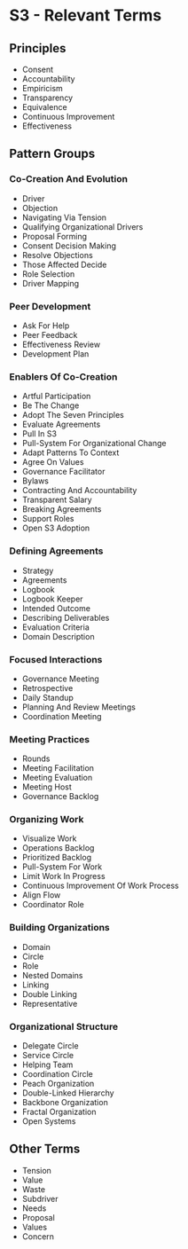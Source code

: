 # S3 - Relevant Terms

## Principles

* Consent
* Accountability
* Empiricism
* Transparency
* Equivalence
* Continuous Improvement 
* Effectiveness

## Pattern Groups


### Co-Creation And Evolution

*  Driver
*  Objection
*  Navigating Via Tension
*  Qualifying Organizational Drivers
*  Proposal Forming
*  Consent Decision Making
*  Resolve Objections
*  Those Affected Decide
*  Role Selection
*  Driver Mapping


### Peer Development

*  Ask For Help
*  Peer Feedback
*  Effectiveness Review
*  Development Plan


### Enablers Of Co-Creation

*  Artful Participation
*  Be The Change
*  Adopt The Seven Principles
*  Evaluate Agreements
*  Pull In S3
*  Pull-System For Organizational Change
*  Adapt Patterns To Context
*  Agree On Values
*  Governance Facilitator
*  Bylaws
*  Contracting And Accountability
*  Transparent Salary
*  Breaking Agreements
*  Support Roles
*  Open S3 Adoption


### Defining Agreements

*  Strategy
*  Agreements
*  Logbook
*  Logbook Keeper
*  Intended Outcome
*  Describing Deliverables
*  Evaluation Criteria
*  Domain Description


### Focused Interactions

*  Governance Meeting
*  Retrospective
*  Daily Standup
*  Planning And Review Meetings
*  Coordination Meeting


### Meeting Practices

*  Rounds
*  Meeting Facilitation
*  Meeting Evaluation
*  Meeting Host
*  Governance Backlog


### Organizing Work

*  Visualize Work
*  Operations Backlog
*  Prioritized Backlog
*  Pull-System For Work
*  Limit Work In Progress
*  Continuous Improvement Of Work Process
*  Align Flow
*  Coordinator Role


### Building Organizations

*  Domain
*  Circle
*  Role
*  Nested Domains
*  Linking
*  Double Linking
*  Representative


### Organizational Structure

*  Delegate Circle
*  Service Circle
*  Helping Team
*  Coordination Circle
*  Peach Organization
*  Double-Linked Hierarchy
*  Backbone Organization
*  Fractal Organization
*  Open Systems

## Other Terms

* Tension
* Value
* Waste
* Subdriver
* Needs
* Proposal
* Values
* Concern

